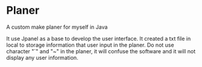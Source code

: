 # Planer
A custom make planer for myself in Java

It use Jpanel as a base to develop the user interface.
It created a txt file in local to storage information that user input in the planer.
Do not use character "`" and "~" in the planer, it will confuse the software and it will not display any user information.
